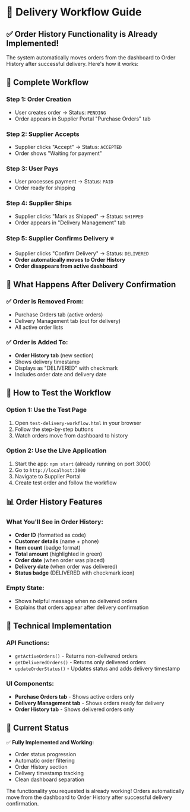 # 🚚 Delivery Workflow Guide

## ✅ **Order History Functionality is Already Implemented!**

The system automatically moves orders from the dashboard to Order History after successful delivery. Here's how it works:

## 🔄 **Complete Workflow**

### **Step 1: Order Creation**
- User creates order → Status: `PENDING`
- Order appears in Supplier Portal "Purchase Orders" tab

### **Step 2: Supplier Accepts**
- Supplier clicks "Accept" → Status: `ACCEPTED`
- Order shows "Waiting for payment"

### **Step 3: User Pays**
- User processes payment → Status: `PAID`
- Order ready for shipping

### **Step 4: Supplier Ships**
- Supplier clicks "Mark as Shipped" → Status: `SHIPPED`
- Order appears in "Delivery Management" tab

### **Step 5: Supplier Confirms Delivery** ⭐
- Supplier clicks "Confirm Delivery" → Status: `DELIVERED`
- **Order automatically moves to Order History**
- **Order disappears from active dashboard**

## 🎯 **What Happens After Delivery Confirmation**

### **✅ Order is Removed From:**
- Purchase Orders tab (active orders)
- Delivery Management tab (out for delivery)
- All active order lists

### **✅ Order is Added To:**
- **Order History tab** (new section)
- Shows delivery timestamp
- Displays as "DELIVERED" with checkmark
- Includes order date and delivery date

## 🧪 **How to Test the Workflow**

### **Option 1: Use the Test Page**
1. Open `test-delivery-workflow.html` in your browser
2. Follow the step-by-step buttons
3. Watch orders move from dashboard to history

### **Option 2: Use the Live Application**
1. Start the app: `npm start` (already running on port 3000)
2. Go to `http://localhost:3000`
3. Navigate to Supplier Portal
4. Create test order and follow the workflow

## 📊 **Order History Features**

### **What You'll See in Order History:**
- **Order ID** (formatted as code)
- **Customer details** (name + phone)
- **Item count** (badge format)
- **Total amount** (highlighted in green)
- **Order date** (when order was placed)
- **Delivery date** (when order was delivered)
- **Status badge** (DELIVERED with checkmark icon)

### **Empty State:**
- Shows helpful message when no delivered orders
- Explains that orders appear after delivery confirmation

## 🔧 **Technical Implementation**

### **API Functions:**
- `getActiveOrders()` - Returns non-delivered orders
- `getDeliveredOrders()` - Returns only delivered orders
- `updateOrderStatus()` - Updates status and adds delivery timestamp

### **UI Components:**
- **Purchase Orders tab** - Shows active orders only
- **Delivery Management tab** - Shows orders ready for delivery
- **Order History tab** - Shows delivered orders only

## 🎉 **Current Status**

✅ **Fully Implemented and Working:**
- Order status progression
- Automatic order filtering
- Order History section
- Delivery timestamp tracking
- Clean dashboard separation

The functionality you requested is already working! Orders automatically move from the dashboard to Order History after successful delivery confirmation.

